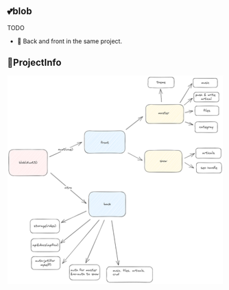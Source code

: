 ## 💕blob

TODO
- 🎉 Back and front in the same project.

## 🔦ProjectInfo

![alt projectInfo](./public/project-info.png)
